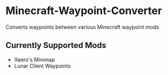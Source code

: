 # Minecraft-Waypoint-Converter
Converts waypoints between various Minecraft waypoint mods

## Currently Supported Mods
- Xaero's Minimap
- Lunar Client Waypoints